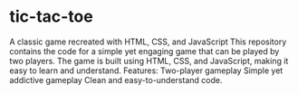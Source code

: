 # tic-tac-toe
A classic game recreated with HTML, CSS, and JavaScript  This repository contains the code for a simple yet engaging game that can be played by two players. The game is built using HTML, CSS, and JavaScript, making it easy to learn and understand.  Features:  Two-player gameplay Simple yet addictive gameplay Clean and easy-to-understand code.
